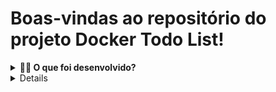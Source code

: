 # Boas-vindas ao repositório do projeto Docker Todo List!

<details>
<summary><strong>👨‍💻 O que foi desenvolvido?</strong></summary><br />

Neste projeto eu:

1. **_Conteinerizei_** aplicações;
2. Criei uma conexão entre elas;
3. Orquestrei seu funcionamento.

Existe [uma aplicação full-stack](docker/todo-app) neste repositório: um **aplicativo de tarefas**! Esta aplicação  conteinerizada para funcionar. Desenvolvi os arquivos de configuração para cada frente específica: `Front-end`, `Back-end` e, nesse caso, para um aplicativo de `teste` que valida se as aplicações estão se comunicando.

---

Criei as imagens para as aplicações e configurei essas imagens com o `docker-compose`.

Para isto, utilizei uma série de comandos do `docker` com diferentes níveis de complexidade.

Cada comando foi escrito em seu próprio arquivo.


⚠️ **Importante**:

Esse projeto teve como intuito treinar para ter mais familiaridade com a documentação de aplicações.

</details>

<details>
  <strong>🗣 Me dê feedbacks sobre o projeto!</strong>
</details>
